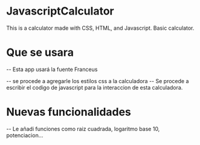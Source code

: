# JavascriptCalculator
This is  a calculator made with CSS, HTML, and Javascript. Basic calculator.


# Que se usara
-- Esta app usará la fuente Franceus

-- se procede a agregarle los estilos css a la calculadora
-- Se procede a escribir el codigo de javascript para la interaccion de esta calculadora.
# Nuevas funcionalidades

-- Le añadi funciones como raiz cuadrada, logaritmo base 10, potenciacion...